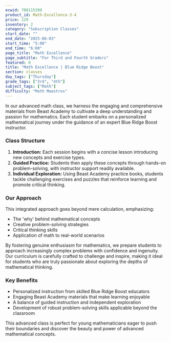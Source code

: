```yaml
---
ecwid: 708115399
product_id: Math-Excellence-3-4
price: 129
inventory: 2
category: "Subscription Classes"
start_date: ""
end_date: "2025-06-03"
start_time: "5:00"
end_time: "6:00"
page_title: "Math Excellence"
page_subtitle: "For Third and Fourth Graders"
featured: 0
title: "Math Excellence | Blue Ridge Boost"
section: classes
day_tags: ["Thursday"]
grade_tags: ["3rd", "4th"]
subject_tags: ["Math"]
difficulty: "Math Maestros"
---
```

<p>In our advanced math class, we harness the engaging and comprehensive materials from Beast Academy to cultivate a deep understanding and passion for mathematics. Each student embarks on a personalized mathematical journey under the guidance of an expert Blue Ridge Boost instructor.</p><h3>Class Structure</h3><ol>
    <li><strong>Introduction:</strong> Each session begins with a concise lesson introducing new concepts and exercise types.</li>
    <li><strong>Guided Practice:</strong> Students then apply these concepts through hands-on problem-solving, with instructor support readily available.</li>
    <li><strong>Individual Exploration:</strong> Using Beast Academy practice books, students tackle challenging exercises and puzzles that reinforce learning and promote critical thinking.</li>
</ol><h3>Our Approach</h3><p>This integrated approach goes beyond mere calculation, emphasizing:</p><ul>
    <li>The 'why' behind mathematical concepts</li>
    <li>Creative problem-solving strategies</li>
    <li>Critical thinking skills</li>
    <li>Application of math to real-world scenarios</li>
</ul><p>By fostering genuine enthusiasm for mathematics, we prepare students to approach increasingly complex problems with confidence and ingenuity. Our curriculum is carefully crafted to challenge and inspire, making it ideal for students who are truly passionate about exploring the depths of mathematical thinking.</p><div class="benefits">
    <h3>Key Benefits</h3>
    <ul>
        <li>Personalized instruction from skilled Blue Ridge Boost educators</li>
        <li>Engaging Beast Academy materials that make learning enjoyable</li>
        <li>A balance of guided instruction and independent exploration</li>
        <li>Development of robust problem-solving skills applicable beyond the classroom</li>
    </ul>
</div><p>This advanced class is perfect for young mathematicians eager to push their boundaries and discover the beauty and power of advanced mathematical concepts.</p>
